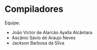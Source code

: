 # Compiladores

Equipe:
- João Victor de Alarcão Ayalla Alcântara
- Ascânio Sávio de Araujo Neves
- Jackson Barbosa da Silva
